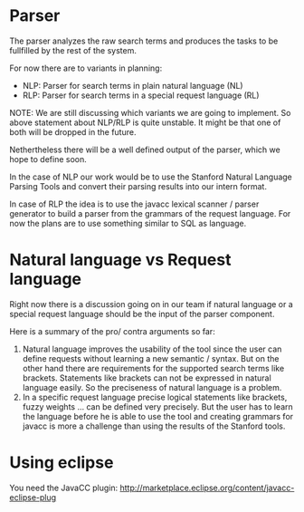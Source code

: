 Parser
======

The parser analyzes the raw search terms and produces the tasks to be fullfilled by the rest of the system.

For now there are to variants in planning:
- NLP: Parser for search terms in plain natural language (NL)
- RLP: Parser for search terms in a special request language (RL)

NOTE: We are still discussing which variants we are going to implement. So above statement about NLP/RLP is quite unstable. It might be that one of both will be dropped in the future.

Nethertheless there will be a well defined output of the parser, which we hope to define soon.	

In the case of NLP our work would be to use the Stanford Natural Language Parsing Tools and convert their parsing results into our intern format.

In case of RLP the idea is to use the javacc lexical scanner / parser generator to build a parser from the grammars of the request language. For now the plans are to use something similar to SQL as language.

Natural language vs Request language
====================================

Right now there is a discussion going on in our team if natural language or a special request language should be the input of the parser component.

Here is a summary of the pro/ contra arguments so far:
1. Natural language improves the usability of the tool since the user can define requests without learning a new semantic / syntax.
But on the other hand there are requirements for the supported search terms like brackets. Statements like brackets can not be expressed in natural language easily. So the preciseness of natural language is a problem.
2. In a specific request language precise logical statements like brackets, fuzzy weights ... can be defined very precisely. 
But the user has to learn the language before he is able to use the tool and creating grammars for javacc is more a challenge than using the results of the Stanford tools.

Using eclipse
=============

You need the JavaCC plugin: http://marketplace.eclipse.org/content/javacc-eclipse-plug